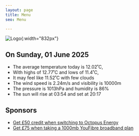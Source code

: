 ```yaml
---
layout: page
title: Menu
seo: Menu

---
```


![Logo](/images/logo.jpg){:width="832px"}

<!-- weather_marker starts -->
## On Sunday, 01 June 2025

- The average temperature today is 12.02˚C,
- With highs of 12.77˚C and lows of 11.4˚C,
- It may feel like 11.52˚C with few clouds
- The wind speed is 2.24m/s and visibility is 10000m
- The pressure is 1013hPa and humidity is 86%
- The sun will rise at 03:54 and set at 20:17

<!-- weather_marker ends -->

## Sponsors

- [Get £50 credit when switching to Octopus Energy](https://bit.ly/3oD1nnS)
- [Get £75 when taking a 1000mb YouFibre broadband plan](https://aklam.io/91zWhU?)
